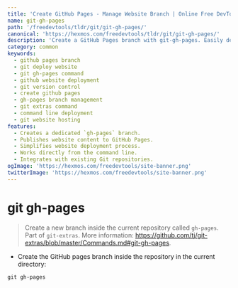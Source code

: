 ```yaml
---
title: 'Create GitHub Pages - Manage Website Branch | Online Free DevTools by Hexmos'
name: git-gh-pages
path: '/freedevtools/tldr/git/git-gh-pages/'
canonical: 'https://hexmos.com/freedevtools/tldr/git/git-gh-pages/'
description: 'Create a GitHub Pages branch with git-gh-pages. Easily deploy a website to GitHub using this command-line tool. Free online tool, no registration required.'
category: common
keywords:
  - github pages branch
  - git deploy website
  - git gh-pages command
  - github website deployment
  - git version control
  - create github pages
  - gh-pages branch management
  - git extras command
  - command line deployment
  - git website hosting
features:
  - Creates a dedicated `gh-pages` branch.
  - Publishes website content to GitHub Pages.
  - Simplifies website deployment process.
  - Works directly from the command line.
  - Integrates with existing Git repositories.
ogImage: 'https://hexmos.com/freedevtools/site-banner.png'
twitterImage: 'https://hexmos.com/freedevtools/site-banner.png'
---
```


# git gh-pages

> Create a new branch inside the current repository called `gh-pages`.
> Part of `git-extras`.
> More information: <https://github.com/tj/git-extras/blob/master/Commands.md#git-gh-pages>.

- Create the GitHub pages branch inside the repository in the current directory:

`git gh-pages`

